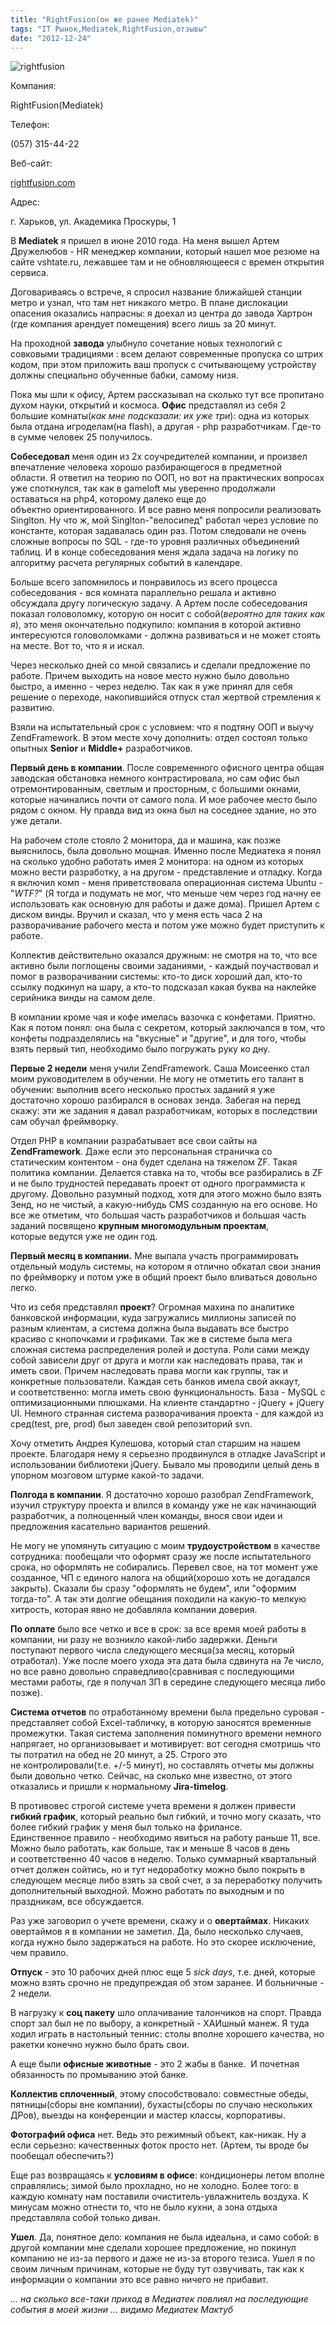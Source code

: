 ```yaml
---
title: "RightFusion(он же ранее Mediatek)"
tags: "IT Рынок,Mediatek,RightFusion,отзывы"
date: "2012-12-24"
---
```


![](images/rightfusion-300x300.jpg "rightfusion")

Компания:

RightFusion(Mediatek)

Телефон:

(057) 315-44-22

Веб-сайт:

[rightfusion.com](https://www.rightfusion.com/)

Адрес:

г. Харьков, ул. Академика Проскуры, 1

В **Mediatek** я пришел в июне 2010 года. На меня вышел Артем Дружелюбов - HR менеджер компании, который нашел мое резюме на сайте vshtate.ru, лежавшее там и не обновляющееся с времен открытия сервиса.

Договариваясь о встрече, я спросил название ближайшей станции метро и узнал, что там нет никакого метро. В плане дислокации опасения оказались напрасны: я доехал из центра до завода Хартрон (где компания арендует помещения) всего лишь за 20 минут.

На проходной **завода** улыбнуло сочетание новых технологий с совковыми традициями : всем делают современные пропуска со штрих кодом, при этом приложить ваш пропуск с считывающему устройству должны специально обученные бабки, самому низя.

Пока мы шли к офису, Артем рассказывал на сколько тут все пропитано духом науки, открытий и космоса. **Офис** представлял из себя 2 большие комнаты(_как мне подсказали: их уже три_): одна из которых была отдана игроделам(на flash), а другая - php разработчикам. Где-то в сумме человек 25 получилось.

**Собеседовал** меня один из 2х соучредителей компании, и произвел впечатление человека хорошо разбирающегося в предметной области. Я ответил на теорию по ООП, но вот на практических вопросах уже споткнулся, так как в gameloft мы уверенно продолжали оставаться на php4, которому далеко еще до объектно ориентированного. И все равно меня попросили реализовать Singlton. Ну что ж, мой Singlton-"велосипед" работал через условие по константе, которая задавалась один раз. Потом следовали не очень сложные вопросы по SQL - где-то уровня различных объединений таблиц. И в конце собеседования меня ждала задача на логику по алгоритму расчета регулярных событий в календаре.

Больше всего запомнилось и понравилось из всего процесса собеседования - вся комната параллельно решала и активно обсуждала другу логическую задачу. А Артем после собеседования показал головоломку, которую он носит с собой(_вероятно для таких как я_), это меня окончательно подкупило: компания в которой активно интересуются головоломками - должна развиваться и не может стоять на месте. Вот то, что я и искал.

Через несколько дней со мной связались и сделали предложение по работе. Причем выходить на новое место нужно было довольно быстро, а именно - через неделю. Так как я уже принял для себя решение о переходе, накопившийся отпуск стал жертвой стремления к развитию.

Взяли на испытательный срок с условием: что я подтяну ООП и выучу ZendFramework. В этом месте хочу дополнить: отдел состоял только опытных **Senior** и **Middle+** разработчиков.

**Первый день в компании**. После современного офисного центра общая заводская обстановка немного контрастировала, но сам офис был отремонтированным, светлым и просторным, с большими окнами, которые начинались почти от самого пола. И мое рабочее место было рядом с окном. Ну правда вид из окна был на соседнее здание, но это уже детали.

На рабочем столе стояло 2 монитора, да и машина, как позже выяснилось, была довольно мощная. Именно после Медиатека я понял на сколько удобно работать имея 2 монитора: на одном из которых можно вести разработку, а на другом - представление и отладку. Когда я включил комп - меня приветствовала операционная система Ubuntu - "_WTF?_" (Я тогда и подумать не мог, что меньше чем через год начну ее использовать как основную для работы и даже дома). Пришел Артем с диском винды. Вручил и сказал, что у меня есть часа 2 на разворачивание рабочего места и потом уже можно будет приступить к работе.

Коллектив действительно оказался дружным: не смотря на то, что все активно были поглощены своими заданиями, - каждый поучаствовал и помог в разворачивании системы: кто-то диск хороший дал, кто-то ссылку подкинул на шару, а кто-то подсказал какая буква на наклейке серийника винды на самом деле.

В компании кроме чая и кофе имелась вазочка с конфетами. Приятно. Как я потом понял: она была с секретом, который заключался в том, что конфеты подразделялись на "вкусные" и "другие", и для того, чтобы взять первый тип, необходимо было погружать руку ко дну.

**Первые 2 недели** меня учили ZendFramework. Саша Моисеенко стал моим руководителем в обучении. Не могу не отметить его талант в обучении: выполнив всего несколько простых заданий я уже достаточно хорошо разбирался в основах зенда. Забегая на перед скажу: эти же задания я давал разработчикам, которых в последствии сам обучал фреймворку.

Отдел PHP в компании разрабатывает все свои сайты на **ZendFramework**. Даже если это персональная страничка со статическим контентом - она будет сделана на тяжелом ZF. Такая политика компании. Делается ставка на то, чтобы все разбирались в ZF и не было трудностей передавать проект от одного программиста к другому. Довольно разумный подход, хотя для этого можно было взять Зенд, но не чистый, а какую-нибудь CMS созданную на его основе. Но все же отметим, что большая часть разработчиков и большая часть заданий посвящено **крупным многомодульным проектам**, которые ведутся уже не один год.

**Первый месяц в компании.** Мне выпала участь программировать отдельный модуль системы, на котором я отлично обкатал свои знания по фреймворку и потом уже в общий проект было вливаться довольно легко.

Что из себя представлял **проект**? Огромная махина по аналитике банковской информации, куда загружались миллионы записей по разным клиентам, а система должна была выдавать все быстро красиво с кнопочками и графиками. Так же в системе была мега сложная система распределения ролей и доступа. Роли сами между собой зависели друг от друга и могли как наследовать права, так и иметь свои. Причем наследовать права могли как группы, так и конкретные пользователи. Каждая сеть банков имела свой аккаут, и соответственно: могла иметь свою функциональность. База - MySQL с оптимизационными плюшками. На клиенте стандартно - jQuery + jQuery UI. Немного странная система разворачивания проекта - для каждой из сред(test, pre, prod) был заведен свой репозиторий svn.

Хочу отметить Андрея Кулешова, который стал старшим на нашем проекте. Благодаря нему я серьезно продвинулся в отладке JavaScript и использовании библиотеки jQuery. Бывало мы проводили целый день в упорном мозговом штурме какой-то задачи.

**Полгода в компании**. Я достаточно хорошо разобрал ZendFramework, изучил структуру проекта и влился в команду уже не как начинающий разработчик, а полноценный член команды, внося свои идеи и предложения касательно вариантов решений.

Не могу не упомянуть ситуацию с моим **трудоустройством** в качестве сотрудника: пообещали что оформят сразу же после испытательного срока, но оформлять не собирались. Перевел свое, на тот момент уже созданное, ЧП с единого налога на общий(хорошо хоть не догадался закрыть). Сказали бы сразу "оформлять не будем", или "оформим тогда-то". А так эти долгие обещания походили на какую-то мелкую хитрость, которая явно не добавляла компании доверия.

**По оплате** было все четко и все в срок: за все время моей работы в компании, ни разу не возникло какой-либо задержки. Деньги поступают первого числа следующего месяца(за месяц, который отработал). Уже после моего ухода эта дата была сдвинута на 7е число, но все равно довольно справедливо(сравнивая с последующими местами работы, где я получал ЗП в середине следующего месяца либо позже).

**Система отчетов** по отработанному времени была предельно суровая - представляет собой Excel-табличку, в которую заносятся временные промежутки. Такая система заполнения поминутного времени немного напрягает, но организовывает и мотивирует: вот сегодня смотришь что ты потратил на обед не 20 минут, а 25. Строго это не контролировали(т.е. +/-5 минут), но составлять отчеты мы должны были довольно четко. Сейчас, на сколько мне известно, от этого отказались и пришли к нормальному **Jira-timelog**.

В противовес строгой системе учета времени я должен привести **гибкий график**, который реально был гибкий, и точно могу сказать, что более гибкий график у меня был только на фрилансе. Единственное правило - необходимо явиться на работу раньше 11, все. Можно было работать, как больше, так и меньше 8 часов в день и соответственно 40 часов в неделю. Только суммарный квартальный отчет должен сойтись, но и тут недоработку можно было покрыть в следующем месяце либо взять за свой счет, а за переработку получить дополнительный выходной. Можно работать по выходным и по праздникам, все обсуждается.

Раз уже заговорил о учете времени, скажу и о **овертаймах**. Никаких овертаймов я в компании не заметил. Да, было несколько случаев, когда нужно было задержаться на работе. Но это скорее исключение, чем правило.

**Отпуск** - это 10 рабочих дней плюс еще 5 _sick days_, т.е. дней, которые можно взять срочно не предупреждая об этом заранее. И больничные - 2 недели.

В нагрузку к **соц пакету** шло оплачивание талончиков на спорт. Правда спорт зал был не по выбору, а конкретный - ХАИшный манеж. Я туда ходил играть в настольный теннис: cтолы вполне хорошего качества, но ракетки конечно нужно было брать свои.

А еще были **офисные животные** - это 2 жабы в банке.  И почетная обязанность по промыванию этой банке.

**Коллектив сплоченный**, этому способствовало: совместные обеды, пятницы(сборы вне компании), бухасты(сборы по случаю нескольких ДРов), выезды на конференции и мастер классы, корпоративы.

**Фотографий офиса** нет. Ведь это режимный объект, как-никак. Ну а если серьезно: качественных фоток просто нет. (Артем, ты вроде бы пообещал обеспечить?)

Еще раз возвращаясь к **условиям в офисе**: кондиционеры летом вполне справлялись; зимой было прохладно, но не холодно. Более того: в каждую комнату нам поставили очиститель-увлажнитель воздуха. К минусам можно отнести то, что не было кухни, а зона отдыха представляла собой только диван.

**Ушел**. Да, понятное дело: компания не была идеальна, и само собой: в другой компании мне сделали хорошее предложение, но покинул компанию не из-за первого и даже не из-за второго тезиса. Ушел я по своим личным причинам, которые не буду тут озвучивать, так как к информации о компании это все равно ничего не прибавит.

_... на сколько все-таки приход в Медиатек повлиял на последующие события в моей жизни ... видимо Медиатек Мактуб_
